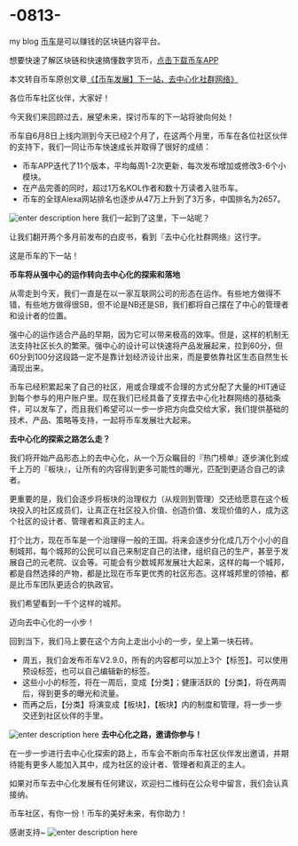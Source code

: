 # -0813-
my blog
[币车](http://biche.yaofache.com?from)是可以赚钱的区块链内容平台。

想要快速了解区块链和快速搞懂数字货币，[点击下载币车APP](https://biche.yaofache.com/app/pc)

本文转自币车原创文章[《【币车发展】下一站，去中心化社群网络》](https://www.yaofache.com/columns/detail/f1fcf69b17cd4b06bc3edc95c774095b?t=&tn=#%E3%80%90%E5%B8%81%E8%BD%A6%E5%8F%91%E5%B1%95%E3%80%91%E4%B8%8B%E4%B8%80%E7%AB%99%EF%BC%8C%E5%8E%BB%E4%B8%AD%E5%BF%83%E5%8C%96%E7%A4%BE%E7%BE%A4%E7%BD%91%E7%BB%9C)


各位币车社区伙伴，大家好！

今天我们来回顾过去，展望未来，探讨币车的下一站将驶向何处！

币车自6月8日上线内测到今天已经2个月了，在这两个月里，币车在各位社区伙伴的支持下，我们一同让币车快速成长并取得了很好的成绩：

 - 币车APP迭代了11个版本，平均每周1-2次更新，每次发布增加或修改3-6个小模块。
 - 在产品完善的同时，超过1万名KOL作者和数十万读者入驻币车。
 - 币车的全球Alexa网站排名也逐步从47万上升到了3万多，中国排名为2657。

![enter description here](https://static.yaofache.com/72732b3530ae43ada060b34c0bda81d8?e=1844852245&token=1pd5YXbBmYR7QQqodYuItP927L99-O4qNLAynsmp:_F6DP75Aa0IgfgWk35ObYCPlr58=)
我们一起到了这里，下一站呢？

让我们翻开两个多月前发布的白皮书，看到『去中心化社群网络』这行字。

这是币车的下一站！

**币车将从强中心的运作转向去中心化的探索和落地**

从零走到今天，我们一直是在以一家互联网公司的形态在运作。有些地方做得不错，有些地方做得很SB，但不论是NB还是SB，我们都将自己摆在了中心的管理者和设计者的位置。

强中心的运作适合产品的早期，因为它可以带来极高的效率。但是，这样的机制无法支持社区长久的繁荣。强中心的设计可以快速将产品发展起来，拉到60分，但60分到100分这段路一定不是靠计划经济设计出来，而是要依靠社区生态自然生长涌现出来。

币车已经积累起来了自己的社区，用或合理或不合理的方式分配了大量的HIT通证到每个参与的用户账户里。现在我们已经具备了支撑去中心化社群网络的基础条件，可以发车了，而且我们希望可以一步一步把方向盘交给大家，我们提供基础的技术、产品、策略等支持，一起将币车发展壮大起来。

**去中心化的探索之路怎么走？**

我们将开始产品形态上的去中心化，从一个万众瞩目的『热门榜单』逐步演化到成千上万的『板块』，让所有的内容得到更多可能性的曝光，匹配到更适合自己的读者。

更重要的是，我们会逐步将板块的治理权力（从规则到管理）交还给愿意在这个板块投入的社区成员们，让真正在社区投入价值、创造价值、发现价值的人，成为这个社区的设计者、管理者和真正的主人。

打个比方，现在币车是一个治理得一般的王国。将来会逐步分化成几万个小小的自制城邦，每个城邦的公民可以自己来制定自己的法律，组织自己的生产，甚至于发展自己的元老院、议会等。可能会有少数城邦发展壮大起来，这样的每一个城邦，都是自然选择的产物，都是比现在币车更优秀的社区形态。这样城邦里的领袖，都是比币车团队更适合的执政官。

我们希望看到一千个这样的城邦。

迈向去中心化的一小步！

回到当下，我们马上要在这个方向上走出小小的一步，垒上第一块石砖。

 - 周五，我们会发布币车V2.9.0，所有的内容都可以加上3个【标签】。可以使用预设标签，也可以自己编辑新的标签。
 - 这些小小的标签，将在一周后，变成【分类】；健康活跃的【分类】，将在两周后，得到更多的曝光和流量。
 - 而再之后，【分类】将演变成【板块】，【板块】内的制度和管理，将一步一步交还到社区伙伴的手里。

![enter description here](https://static.yaofache.com/4207d44edfa1442596973290e984006e?e=1844852264&token=1pd5YXbBmYR7QQqodYuItP927L99-O4qNLAynsmp:jQZM1rUvyq16OByOKpyB4JD21GA=)
**去中心化之路，邀请你参与！**

在一步一步进行去中心化探索的路上，币车会不断向币车社区伙伴发出邀请，并期待能有更多人能加入其中，成为社区的设计者、管理者和真正的主人。

如果对币车去中心化发展有任何建议，欢迎扫二维码在公众号中留言，我们会认真接纳。

币车社区，有你一份！币车的美好未来，有你助力！

感谢支持~
![enter description here](https://static.yaofache.com/893c799e-c0d6-4413-a3e3-759b0948de37.png?e=1844927617&token=1pd5YXbBmYR7QQqodYuItP927L99-O4qNLAynsmp:UrnYH_3EzyH2EwYVeImlO0TcIk0=)



